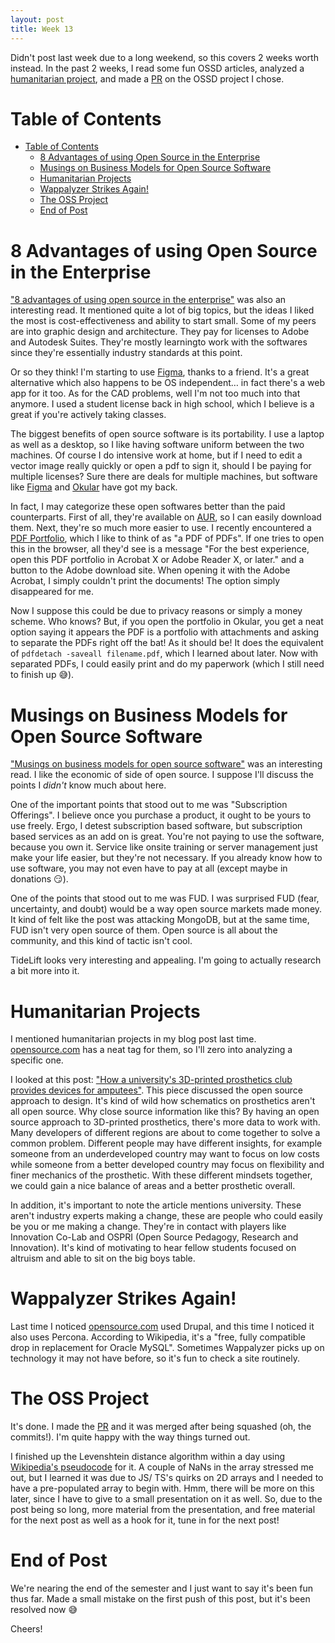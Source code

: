 ```yaml
---
layout: post
title: Week 13
---
```


Didn't post last week due to a long weekend, so this covers 2 weeks worth instead. In the past 2 weeks, I read some fun OSSD articles, analyzed a [humanitarian project](https://opensource.com/life/15/8/weekly-open-source-news-august-7), and made a [PR](https://github.com/the-programmers-hangout/website/pull/189) on the OSSD project I chose.


<a id="orgb77ad8a"></a>

# Table of Contents

- [Table of Contents](#orgb77ad8a)
    - [8 Advantages of using Open Source in the Enterprise](#org2d285e1)
    - [Musings on Business Models for Open Source Software](#org7d1920c)
    - [Humanitarian Projects](#orgc942666)
    - [Wappalyzer Strikes Again!](#org6d1ba39)
    - [The OSS Project](#orgd097e20)
    - [End of Post](#org6100bab)

<a id="org2d285e1"></a>

# 8 Advantages of using Open Source in the Enterprise

["8 advantages of using open source in the enterprise"](https://enterprisersproject.com/article/2015/1/top-advantages-open-source-offers-over-proprietary-solutions) was also an interesting read. It mentioned quite a lot of big topics, but the ideas I liked the most is cost-effectiveness and ability to start small. Some of my peers are into graphic design and architecture. They pay for licenses to Adobe and Autodesk Suites. They're mostly learningto work with the softwares since they're essentially industry standards at this point.

Or so they think! I'm starting to use [Figma](https://www.figma.com/), thanks to a friend. It's a great alternative which also happens to be OS independent&#x2026; in fact there's a web app for it too. As for the CAD problems, well I'm not too much into that anymore. I used a student license back in high school, which I believe is a great if you're actively taking classes.

The biggest benefits of open source software is its portability. I use a laptop as well as a desktop, so I like having software uniform between the two machines. Of course I do intensive work at home, but if I need to edit a vector image really quickly or open a pdf to sign it, should I be paying for multiple licenses? Sure there are deals for multiple machines, but software like [Figma](https://www.figma.com/) and [Okular](https://okular.kde.org/) have got my back.

In fact, I may categorize these open softwares better than the paid counterparts. First of all, they're available on [AUR](https://aur.archlinux.org/), so I can easily download them. Next, they're so much more easier to use. I recently encountered a [PDF Portfolio](https://helpx.adobe.com/acrobat/using/overview-pdf-portfolios.html), which I like to think of as "a PDF of PDFs". If one tries to open this in the browser, all they'd see is a message "For the best experience, open this PDF portfolio in Acrobat X or Adobe Reader X, or later." and a button to the Adobe download site. When opening it with the Adobe Acrobat, I simply couldn't print the documents! The option simply disappeared for me.

Now I suppose this could be due to privacy reasons or simply a money scheme. Who knows? But, if you open the portfolio in Okular, you get a neat option saying it appears the PDF is a portfolio with attachments and asking to separate the PDFs right off the bat! As it should be! It does the equivalent of `pdfdetach -saveall filename.pdf`, which I learned about later. Now with separated PDFs, I could easily print and do my paperwork (which I still need to finish up :sweat_smile:).


<a id="org7d1920c"></a>

# Musings on Business Models for Open Source Software

["Musings on business models for open source software"](https://spot.livejournal.com/327801.html) was an interesting read. I like the economic of side of open source. I suppose I'll discuss the points I *didn't* know much about here.

One of the important points that stood out to me was "Subscription Offerings". I believe once you purchase a product, it ought to be yours to use freely. Ergo, I detest subscription based software, but subscription based services as an add on is great. You're not paying to use the software, because you own it. Service like onsite training or server management just make your life easier, but they're not necessary. If you already know how to use software, you may not even have to pay at all (except maybe in donations :smirk:).

One of the points that stood out to me was FUD. I was surprised FUD (fear, uncertainty, and doubt) would be a way open source markets made money. It kind of felt like the post was attacking MongoDB, but at the same time, FUD isn't very open source of them. Open source is all about the community, and this kind of tactic isn't cool.

TideLift looks very interesting and appealing. I'm going to actually research a bit more into it.


<a id="orgc942666"></a>

# Humanitarian Projects

I mentioned humanitarian projects in my blog post last time. [opensource.com](https://opensource.com/tags/humanitarian) has a neat tag for them, so I'll zero into analyzing a specific one.

I looked at this post: ["How a university's 3D-printed prosthetics club provides devices for amputees"](https://opensource.com/article/17/10/enable-update). This piece discussed the open source approach to design. It's kind of wild how schematics on prosthetics aren't all open source. Why close source information like this? By having an open source approach to 3D-printed prosthetics, there's more data to work with. Many developers of different regions are about to come together to solve a common problem. Different people may have different insights, for example someone from an underdeveloped country may want to focus on low costs while someone from a better developed country may focus on flexibility and finer mechanics of the prosthetic. With these different mindsets together, we could gain a nice balance of areas and a better prosthetic overall.

In addition, it's important to note the article mentions university. These aren't industry experts making a change, these are people who could easily be you or me making a change. They're in contact with players like Innovation Co-Lab and OSPRI (Open Source Pedagogy, Research and Innovation). It's kind of motivating to hear fellow students focused on altruism and able to sit on the big boys table.


<a id="org6d1ba39"></a>

# Wappalyzer Strikes Again!

Last time I noticed [opensource.com](https://opensource.com) used Drupal, and this time I noticed it also uses Percona. According to Wikipedia, it's a "free, fully compatible drop in replacement for Oracle MySQL". Sometimes Wappalyzer picks up on technology it may not have before, so it's fun to check a site routinely.


<a id="orgd097e20"></a>

# The OSS Project

It's done. I made the [PR](https://github.com/the-programmers-hangout/website/pull/189) and it was merged after being squashed (oh, the commits!). I'm quite happy with the way things turned out.

I finished up the Levenshtein distance algorithm within a day using [Wikipedia's pseudocode](https://en.wikipedia.org/wiki/Levenshtein_distance) for it. A couple of NaNs in the array stressed me out, but I learned it was due to JS/ TS's quirks on 2D arrays and I needed to have a pre-populated array to begin with. Hmm, there will be more on this later, since I have to give to a small presentation on it as well. So, due to the post being so long, more material from the presentation, and free material for the next post as well as a hook for it, tune in for the next post!


<a id="org6100bab"></a>

# End of Post

We're nearing the end of the semester and I just want to say it's been fun thus far. Made a small mistake on the first push of this post, but it's been resolved now :sweat_smile:

Cheers!
